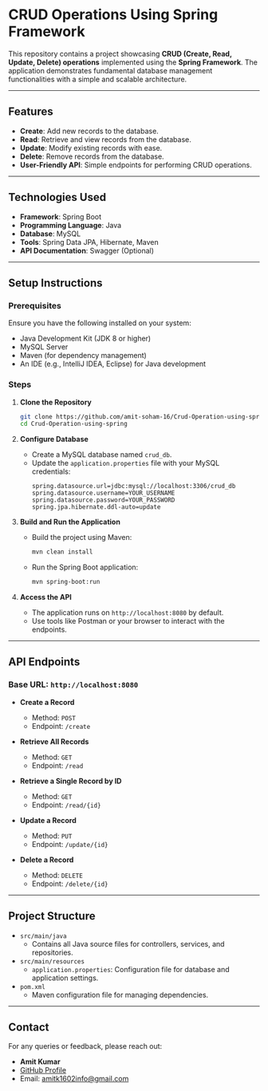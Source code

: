 # CRUD Operations Using Spring Framework

This repository contains a project showcasing **CRUD (Create, Read, Update, Delete) operations** implemented using the **Spring Framework**. The application demonstrates fundamental database management functionalities with a simple and scalable architecture.

---

## Features

- **Create**: Add new records to the database.
- **Read**: Retrieve and view records from the database.
- **Update**: Modify existing records with ease.
- **Delete**: Remove records from the database.
- **User-Friendly API**: Simple endpoints for performing CRUD operations.

---

## Technologies Used

- **Framework**: Spring Boot
- **Programming Language**: Java
- **Database**: MySQL
- **Tools**: Spring Data JPA, Hibernate, Maven
- **API Documentation**: Swagger (Optional)

---

## Setup Instructions

### Prerequisites

Ensure you have the following installed on your system:

- Java Development Kit (JDK 8 or higher)
- MySQL Server
- Maven (for dependency management)
- An IDE (e.g., IntelliJ IDEA, Eclipse) for Java development

### Steps

1. **Clone the Repository**
   ```bash
   git clone https://github.com/amit-soham-16/Crud-Operation-using-spring.git
   cd Crud-Operation-using-spring
   ```

2. **Configure Database**
   - Create a MySQL database named `crud_db`.
   - Update the `application.properties` file with your MySQL credentials:
     ```properties
     spring.datasource.url=jdbc:mysql://localhost:3306/crud_db
     spring.datasource.username=YOUR_USERNAME
     spring.datasource.password=YOUR_PASSWORD
     spring.jpa.hibernate.ddl-auto=update
     ```

3. **Build and Run the Application**
   - Build the project using Maven:
     ```bash
     mvn clean install
     ```
   - Run the Spring Boot application:
     ```bash
     mvn spring-boot:run
     ```

4. **Access the API**
   - The application runs on `http://localhost:8080` by default.
   - Use tools like Postman or your browser to interact with the endpoints.

---

## API Endpoints

### Base URL: `http://localhost:8080`

- **Create a Record**
  - Method: `POST`
  - Endpoint: `/create`

- **Retrieve All Records**
  - Method: `GET`
  - Endpoint: `/read`

- **Retrieve a Single Record by ID**
  - Method: `GET`
  - Endpoint: `/read/{id}`

- **Update a Record**
  - Method: `PUT`
  - Endpoint: `/update/{id}`

- **Delete a Record**
  - Method: `DELETE`
  - Endpoint: `/delete/{id}`

---

## Project Structure

- `src/main/java`
  - Contains all Java source files for controllers, services, and repositories.
- `src/main/resources`
  - `application.properties`: Configuration file for database and application settings.
- `pom.xml`
  - Maven configuration file for managing dependencies.

---


## Contact

For any queries or feedback, please reach out:

- **Amit Kumar**
- [GitHub Profile](https://github.com/amit-soham-16)
- Email: [amitk1602info@gmail.com](mailto:amitk1602info@gmail.com)
